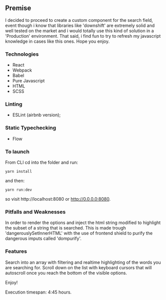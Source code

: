 ## Premise

I decided to proceed to create a custom component for the search field, event though i know that libraries like 'downshift' are extremely solid and well tested on the market and i would totally use this kind of solution in a 'Production' environment. That said, i find fun to try to refresh my javascript knowledge in cases like this ones. Hope you enjoy.

### Technologies

- React
- Webpack
- Babel
- Pure Javascript
- HTML
- SCSS

### Linting

- ESLint (airbnb version);

### Static Typechecking

- Flow

### To launch

From CLI cd into the folder and run:

`yarn install`

and then:

`yarn run:dev`

so visit http://localhost:8080 or http://0.0.0.0:8080.

### Pitfalls and Weaknesses

In order to render the options and inject the html string modified to highlight the subset of a string that is searched. This is made trough 'dangerouslySetInnerHTML' with the use of frontend shield to purify the dangerous imputs called 'dompurify'.

### Features

Search into an array with filtering and realtime highlighting of the words you are searching for. Scroll down on the list with keyboard cursors that will autoscroll once you reach the bottom of the visible options.

Enjoy!

Execution timespan: 4:45 hours.